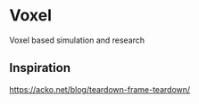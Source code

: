 # Voxel
Voxel based simulation and research

## Inspiration

https://acko.net/blog/teardown-frame-teardown/
